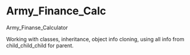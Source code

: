 # Army_Finance_Calc
Army_Finanse_Calculator


Working with classes, inheritance, object info cloning, using all info from child_child_child for parent.
